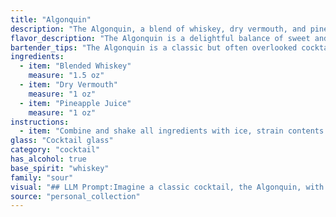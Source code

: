 ```yaml
---
title: "Algonquin"
description: "The Algonquin, a blend of whiskey, dry vermouth, and pineapple juice, belongs to the **Whiskey Sour family**. Though its exact origin is debated, it's believed to have emerged in the early 20th century at the famed Algonquin Hotel in New York City, hence its namesake. "
flavor_description: "The Algonquin is a delightful balance of sweet and savory.  The blended whiskey brings smooth, mellow notes, while the dry vermouth lends a touch of dryness and herbal complexity. The pineapple juice adds a vibrant sweetness and tropical flair, creating a harmonious and refreshing cocktail that's both approachable and sophisticated. "
bartender_tips: "The Algonquin is a classic but often overlooked cocktail. To elevate it, use a good quality blended whiskey. The key is balance – don't overdo the pineapple juice, it should be a subtle sweetness.  Chill your ingredients beforehand for a refreshing experience.  A twist of orange peel adds a lovely aromatic touch. "
ingredients:
  - item: "Blended Whiskey"
    measure: "1.5 oz"
  - item: "Dry Vermouth"
    measure: "1 oz"
  - item: "Pineapple Juice"
    measure: "1 oz"
instructions:
  - item: "Combine and shake all ingredients with ice, strain contents into a cocktail glass, and serve."
glass: "Cocktail glass"
category: "cocktail"
has_alcohol: true
base_spirit: "whiskey"
family: "sour"
visual: "## LLM Prompt:Imagine a classic cocktail, the Algonquin, with its rich history. It's a harmonious blend of **blended whiskey**, **dry vermouth**, and **pineapple juice**, a unique combination that results in a visually appealing drink. **Describe the appearance of the Algonquin cocktail, paying attention to the following:*** **Color:** Is it golden, amber, or a deeper hue? How does the pineapple juice affect the overall color? * **Texture:** Is it clear and bright, or does it have a cloudy, almost milky appearance? * **Presentation:** Imagine it in a classic cocktail glass. How would you describe the layering of the ingredients? Are there any garnishes that would enhance the visual appeal?**Remember to use vivid language and imagery to create a compelling description of this unique cocktail.** "
source: "personal_collection"
---
```


